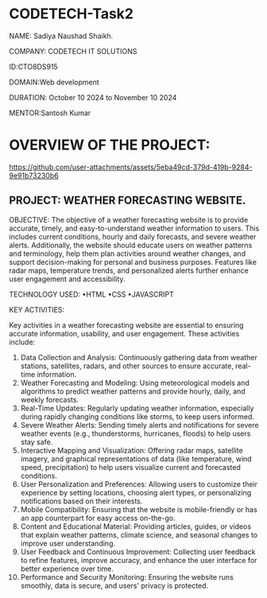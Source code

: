 # CODETECH-Task2
NAME: Sadiya Naushad Shaikh.

COMPANY: CODETECH IT SOLUTIONS 

ID:CTO8DS915

DOMAIN:Web development 

DURATION: October 10 2024 to November 10 2024

MENTOR:Santosh Kumar

# OVERVIEW OF THE PROJECT:


https://github.com/user-attachments/assets/5eba49cd-379d-419b-9284-9e91b73230b6


## PROJECT: WEATHER FORECASTING WEBSITE.
OBJECTIVE:
The objective of a weather forecasting website is to provide accurate, timely, and easy-to-understand weather information to users. This includes current conditions, hourly and daily forecasts, and severe weather alerts. Additionally, the website should educate users on weather patterns and terminology, help them plan activities around weather changes, and support decision-making for personal and business purposes. Features like radar maps, temperature trends, and personalized alerts further enhance user engagement and accessibility.

TECHNOLOGY USED:
•HTML
•CSS
•JAVASCRIPT

KEY ACTIVITIES:

Key activities in a weather forecasting website are essential to ensuring accurate information, usability, and user engagement. These activities include:
1. Data Collection and Analysis: Continuously gathering data from weather stations, satellites, radars, and other sources to ensure accurate, real-time information.
2. Weather Forecasting and Modeling: Using meteorological models and algorithms to predict weather patterns and provide hourly, daily, and weekly forecasts.
3. Real-Time Updates: Regularly updating weather information, especially during rapidly changing conditions like storms, to keep users informed.
4. Severe Weather Alerts: Sending timely alerts and notifications for severe weather events (e.g., thunderstorms, hurricanes, floods) to help users stay safe.
5. Interactive Mapping and Visualization: Offering radar maps, satellite imagery, and graphical representations of data (like temperature, wind speed, precipitation) to help users visualize current and forecasted conditions.
6. User Personalization and Preferences: Allowing users to customize their experience by setting locations, choosing alert types, or personalizing notifications based on their interests.
7. Mobile Compatibility: Ensuring that the website is mobile-friendly or has an app counterpart for easy access on-the-go.
8. Content and Educational Material: Providing articles, guides, or videos that explain weather patterns, climate science, and seasonal changes to improve user understanding.
9. User Feedback and Continuous Improvement: Collecting user feedback to refine features, improve accuracy, and enhance the user interface for better experience over time.
10. Performance and Security Monitoring: Ensuring the website runs smoothly, data is secure, and users' privacy is protected.






